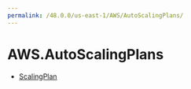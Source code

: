 ```yaml
---
permalink: /48.0.0/us-east-1/AWS/AutoScalingPlans/
---
```


# AWS.AutoScalingPlans



* [ScalingPlan](ScalingPlan.md)